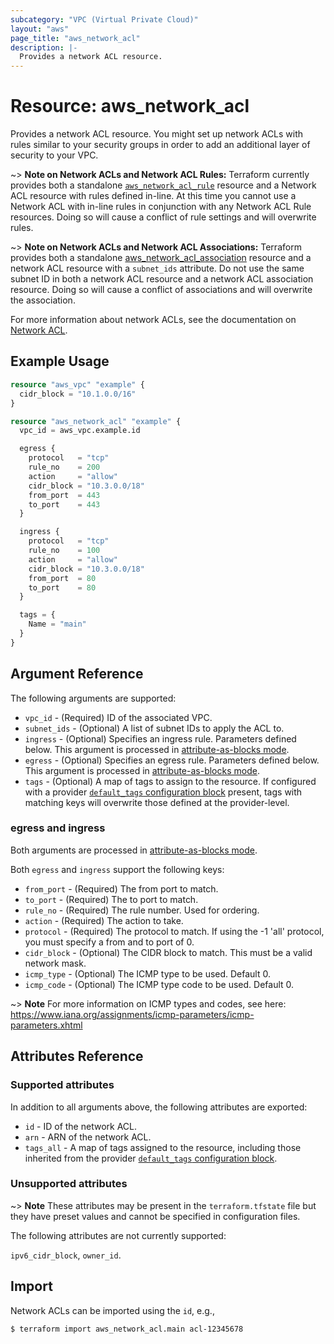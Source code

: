 ```yaml
---
subcategory: "VPC (Virtual Private Cloud)"
layout: "aws"
page_title: "aws_network_acl"
description: |-
  Provides a network ACL resource.
---
```


# Resource: aws_network_acl

Provides a network ACL resource. You might set up network ACLs with rules similar
to your security groups in order to add an additional layer of security to your VPC.

~> **Note on Network ACLs and Network ACL Rules:** Terraform currently
provides both a standalone [`aws_network_acl_rule`][tf-network-acl-rule] resource and a Network ACL resource with rules
defined in-line. At this time you cannot use a Network ACL with in-line rules
in conjunction with any Network ACL Rule resources. Doing so will cause
a conflict of rule settings and will overwrite rules.

~> **Note on Network ACLs and Network ACL Associations:** Terraform provides both a standalone [aws_network_acl_association][tf-network-acl-association]
resource and a network ACL resource with a `subnet_ids` attribute. Do not use the same subnet ID in both a network ACL
resource and a network ACL association resource. Doing so will cause a conflict of associations and will overwrite the association.

For more information about network ACLs, see the documentation on [Network ACL][network-acl].

## Example Usage

```terraform
resource "aws_vpc" "example" {
  cidr_block = "10.1.0.0/16"
}

resource "aws_network_acl" "example" {
  vpc_id = aws_vpc.example.id

  egress {
    protocol   = "tcp"
    rule_no    = 200
    action     = "allow"
    cidr_block = "10.3.0.0/18"
    from_port  = 443
    to_port    = 443
  }

  ingress {
    protocol   = "tcp"
    rule_no    = 100
    action     = "allow"
    cidr_block = "10.3.0.0/18"
    from_port  = 80
    to_port    = 80
  }

  tags = {
    Name = "main"
  }
}
```

## Argument Reference

The following arguments are supported:

* `vpc_id` - (Required) ID of the associated VPC.
* `subnet_ids` - (Optional) A list of subnet IDs to apply the ACL to.
* `ingress` - (Optional) Specifies an ingress rule. Parameters defined below.
  This argument is processed in [attribute-as-blocks mode](https://www.terraform.io/docs/configuration/attr-as-blocks.html).
* `egress` - (Optional) Specifies an egress rule. Parameters defined below.
  This argument is processed in [attribute-as-blocks mode](https://www.terraform.io/docs/configuration/attr-as-blocks.html).
* `tags` - (Optional) A map of tags to assign to the resource. If configured with a provider [`default_tags` configuration block][default-tags] present, tags with matching keys will overwrite those defined at the provider-level.

### egress and ingress

Both arguments are processed in [attribute-as-blocks mode](https://www.terraform.io/docs/configuration/attr-as-blocks.html).

Both `egress` and `ingress` support the following keys:

* `from_port` - (Required) The from port to match.
* `to_port` - (Required) The to port to match.
* `rule_no` - (Required) The rule number. Used for ordering.
* `action` - (Required) The action to take.
* `protocol` - (Required) The protocol to match. If using the -1 'all'
protocol, you must specify a from and to port of 0.
* `cidr_block` - (Optional) The CIDR block to match. This must be a
valid network mask.
* `icmp_type` - (Optional) The ICMP type to be used. Default 0.
* `icmp_code` - (Optional) The ICMP type code to be used. Default 0.

~> **Note** For more information on ICMP types and codes, see here: https://www.iana.org/assignments/icmp-parameters/icmp-parameters.xhtml

## Attributes Reference

### Supported attributes

In addition to all arguments above, the following attributes are exported:

* `id` - ID of the network ACL.
* `arn` - ARN of the network ACL.
* `tags_all` - A map of tags assigned to the resource, including those inherited from the provider [`default_tags` configuration block][default-tags].

### Unsupported attributes

~> **Note** These attributes may be present in the `terraform.tfstate` file but they have preset values and cannot be specified in configuration files.

The following attributes are not currently supported:

`ipv6_cidr_block`, `owner_id`.

## Import

Network ACLs can be imported using the `id`, e.g.,

```
$ terraform import aws_network_acl.main acl-12345678
```

[default-tags]: https://www.terraform.io/docs/providers/aws/index.html#default_tags-configuration-block
[network-acl]: https://docs.cloud.croc.ru/en/services/networks/networkacl.html
[tf-network-acl-association]: network_acl_association.html
[tf-network-acl-rule]: network_acl_rule.html
